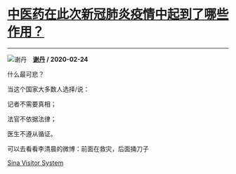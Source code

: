 # [中医药在此次新冠肺炎疫情中起到了哪些作用？](https://www.zhihu.com/answer/1035975980)

--------------------------------------------------------------------

![谢丹](https://pic4.zhimg.com/da8e974dc.jpg?source=1940ef5c "谢丹")&emsp;**[谢丹](https://www.zhihu.com/people/xie-dan-9) / 2020-02-24**

什么最可悲？

当这个国家大多数人选择/说：

记者不需要真相；

法官不依据法律；

医生不遵从循证。


可以去看看李清晨的微博：前面在救灾，后面捅刀子

[Sina Visitor System](https://link.zhihu.com/?target=https%3A//www.weibo.com/drliqingchen%3Frefer_flag%3D1005055013_%26is_hot%3D1%23_rnd1582558292969)

